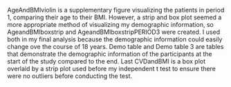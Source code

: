 AgeAndBMIviolin is a supplementary figure visualizing the patients in period 1, comparing their age to their BMI. However, a strip and box plot seemed a more appropriate method of visualizing my demographic information, so AgeandBMIboxstrip and AgeandBMIboxstripPERIOD3 were created. I used both in my final analysis because the demographic information could easily change ove the course of 18 years. Demo table and Demo table 3 are tables that demonstrate the demographic information of the participants at the start of the study compared to the end. Last CVDandBMI is a box plot overlaid by a strip plot used before my independent t test to ensure there were no outliers before conducting the test. 

